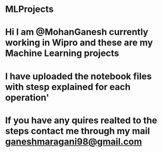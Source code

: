# MLProjects
# Hi I am @MohanGanesh currently working in Wipro and these are my Machine Learning projects 
# I have uploaded the notebook files with stesp explained for each operation'
# If you have any quires realted to the steps contact me through my mail ganeshmaragani98@gmail.com
